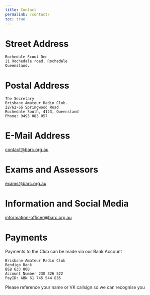 ```yaml
---
title: Contact
permalink: /contact/
toc: true
---
```


# Street Address

```
Rochedale Scout Den
21 Rochedale road, Rochedale
Queensland.
```

# Postal Address

```
The Secretary
Brisbane Amateur Radio Club.
22/62-66 Springwood Road
Rochedale South, 4123, Queensland
Phone: 0493 083 057
```

# E-Mail Address

[contact@barc.org.au](mailto:contact@barc.org.au)

# Exams and Assessors

[exams@barc.org.au](mailto:exams@barc.org.au)

# Information and Social Media 

[information-officer@barc.org.au](mailto:information-officer@barc.org.au)

# Payments

Payments to the Club can be made via our Bank Account

```
Brisbane Amateur Radio Club
Bendigo Bank
BSB 633 000
Account Number 230 326 522
PayID: ABN 61 745 544 835
```

Please reference your name or VK callsign so we can recognise you
